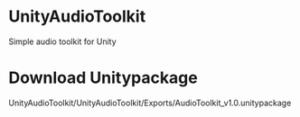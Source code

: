 # UnityAudioToolkit

Simple audio toolkit for Unity


# Download Unitypackage
UnityAudioToolkit/UnityAudioToolkit/Exports/AudioToolkit_v1.0.unitypackage